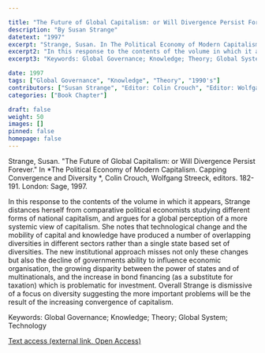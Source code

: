 ```yaml
---

title: "The Future of Global Capitalism: or Will Divergence Persist Forever"
description: "By Susan Strange"
datetext: "1997"
excerpt: "Strange, Susan. In The Political Economy of Modern Capitalism. Mapping Convergence and Diversity. Colin Crouch, Wolfgang Streeck, editors. 182-191. London: Sage, 1997."
excerpt2: "In this response to the contents of the volume in which it appears, Strange distances herself from comparative political economists studying different forms of national capitalism, and argues for a global perception of a more systemic view of capitalism. She notes that technological change and the mobility of capital and knowledge have produced a number of overlapping diversities in different sectors rather than a single state based set of diversities. The new institutional approach misses not only these changes but also the decline of governments ability to influence economic organisation, the growing disparity between the power of states and of multinationals, and the increase in bond financing (as a substitute for taxation) which is problematic for investment. Overall Strange is dismissive of a focus on diversity suggesting the more important problems will be the result of the increasing convergence of capitalism."
excerpt3: "Keywords: Global Governance; Knowledge; Theory; Global System; Technology"

date: 1997
tags: ["Global Governance", "Knowledge", "Theory", "1990's"]
contributors: ["Susan Strange", "Editor: Colin Crouch", "Editor: Wolfgang Streeck"]
categories: ["Book Chapter"]

draft: false
weight: 50
images: []
pinned: false
homepage: false
---
```


Strange, Susan. "The Future of Global Capitalism: or Will Divergence Persist Forever." In *The Political Economy of Modern Capitalism. Capping Convergence and Diversity *, Colin Crouch, Wolfgang Streeck, editors. 182-191. London: Sage, 1997.

In this response to the contents of the volume in which it appears, Strange distances herself from comparative political economists studying different forms of national capitalism, and argues for a global perception of a more systemic view of capitalism. She notes that technological change and the mobility of capital and knowledge have produced a number of overlapping diversities in different sectors rather than a single state based set of diversities. The new institutional approach misses not only these changes but also the decline of governments ability to influence economic organisation, the growing disparity between the power of states and of multinationals, and the increase in bond financing (as a substitute for taxation) which is problematic for investment. Overall Strange is dismissive of a focus on diversity suggesting the more important problems will be the result of the increasing convergence of capitalism.

Keywords: Global Governance; Knowledge; Theory; Global System; Technology

[Text access (external link, Open Access)](https://www.worldcat.org/title/650078534)
